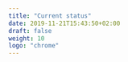 ```yaml
---
title: "Current status"
date: 2019-11-21T15:43:50+02:00
draft: false
weight: 10
logo: "chrome"
---
```

